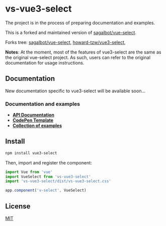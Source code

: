 # vs-vue3-select

The project is in the process of preparing documentation and examples.

This is a forked and maintained version of [sagalbot/vue-select](https://github.com/sagalbot/vue-select).

Forks tree:
    [sagalbot/vue-select](https://github.com/sagalbot/vue-select),
    [howard-tzw/vue3-select](https://github.com/howard-tzw/vue3-select),

**Notes**: At the moment, most of the features of vue3-select are the same as
the original vue-select project. As such, users can refer to the original
documentation for usage instructions.

## Documentation

New documentation specific to vue3-select will be available soon...

### Documentation and examples

- **[API Documentation](https://vue3-select.va-soft.ru)**
- **[CodePen Template](https://codepen.io/vasoft/pen/JjxVrVM)**
- **[Collection of examples](https://codepen.io/collection/aMPBbR)**

## Install

```bash
npm install vue3-select
```

Then, import and register the component:

```js
import Vue from 'vue'
import VueSelect from 'vs-vue3-select'
import 'vs-vue3-select/dist/vs-vue3-select.css'

app.component('v-select', VueSelect)
```

## License

[MIT](https://github.com/Voral/vs-vue3-select/blob/main/LICENSE.md)

